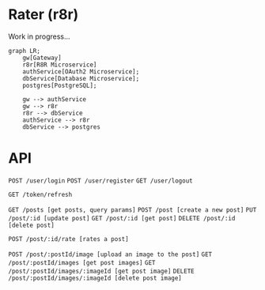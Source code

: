 # Rater (r8r)

Work in progress...

```mermaid
graph LR;
    gw[Gateway]
    r8r[R8R Microservice]
    authService[OAuth2 Microservice];
    dbService[Database Microservice];
    postgres[PostgreSQL];

    gw --> authService
    gw --> r8r
    r8r --> dbService
    authService --> r8r
    dbService --> postgres
```

# API
`POST /user/login`
`POST /user/register`
`GET /user/logout`

`GET /token/refresh`

`GET /posts [get posts, query params]`
`POST /post [create a new post]`
`PUT /post/:id [update post]`
`GET /post/:id [get post]`
`DELETE /post/:id [delete post]`

`POST /post/:id/rate [rates a post]`

`POST /post/:postId/image [upload an image to the post]`
`GET /post/:postId/images [get post images]`
`GET /post/:postId/images/:imageId [get post image]`
`DELETE /post/:postId/images/:imageId [delete post image]`


